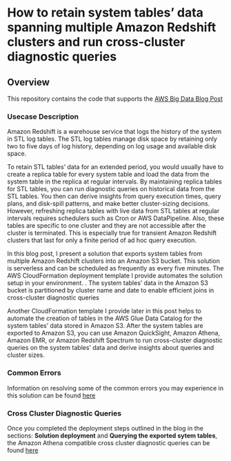 # How to retain system tables’ data spanning multiple Amazon Redshift clusters and run cross-cluster diagnostic queries

## Overview

This repository contains the code that supports the [AWS Big Data Blog Post](https://blogs.aws.amazon.com/bigdata/)

### Usecase Description
Amazon Redshift is a warehouse service that logs the history of the system in STL log tables. The STL log tables manage disk space by retaining only two to five days of log history, depending on log usage and available disk space.

To retain STL tables’ data for an extended period, you would usually have to create a replica table for every system table and load the data from the system table in the replica at regular intervals. By maintaining replica tables for STL tables, you can run diagnostic queries on historical data from the STL tables. You then can derive insights from query execution times, query plans, and disk-spill patterns, and make better cluster-sizing decisions. However, refreshing replica tables with live data from STL tables at regular intervals requires schedulers such as Cron or AWS DataPipeline. Also, these tables are specific to one cluster and they are not accessible after the cluster is terminated. This is especially true for transient Amazon Redshift clusters that last for only a finite period of ad hoc query execution.  

In this blog post, I present a solution that exports system tables from multiple Amazon Redshift clusters into an Amazon S3 bucket. This solution is serverless and can be scheduled as frequently as every five minutes. The AWS CloudFormation deployment template I provide automates the solution setup in your environment. . The system tables’ data in the Amazon S3 bucket is partitioned by cluster name and date to enable efficient joins in cross-cluster diagnostic queries

Another CloudFormation template I provide later in this post helps to automate the creation of tables in the AWS Glue Data Catalog for the system tables’ data stored in Amazon S3. After the system tables are exported to Amazon S3, you can use Amazon QuickSight, Amazon Athena, Amazon EMR, or Amazon Redshift Spectrum to run cross-cluster diagnostic queries on the system tables’ data and derive insights about queries and cluster sizes.

### Common Errors
Information on resolving some of the common errors you may experience in this solution can be found [here](/Common_Errors.md)

### Cross Cluster Diagnostic Queries
Once you completed the deployment steps outlined in the blog in the sections: __Solution deployment__ and __Querying the exported sytem tables__, the Amazon Athena compatible cross cluster diagnostic queries can be found  [here](/cross_cluster_diagnostic_queries.md)

